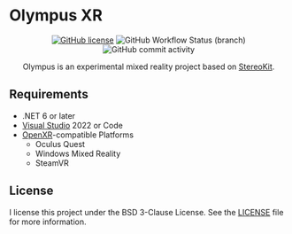 # Olympus XR

<div align="center">

[![GitHub license](https://img.shields.io/github/license/tonytins/OlympusXR)](https://github.com/tonytins/OlympusXR/blob/main/LICENSE) ![GitHub Workflow Status (branch)](https://img.shields.io/github/workflow/status/tonytins/OlympusXR/.NET/main) ![GitHub commit activity](https://img.shields.io/github/commit-activity/w/tonytins/OlympusXR)

Olympus is an experimental mixed reality project based on [StereoKit](https://github.com/StereoKit/StereoKit).

</div>

## Requirements

- .NET 6 or later
- [Visual Studio](https://visualstudio.microsoft.com/) 2022 or Code
- [OpenXR](https://www.khronos.org/openxr/)-compatible Platforms
  - Oculus Quest
  - Windows Mixed Reality
  - SteamVR

## License

I license this project under the BSD 3-Clause License. See the [LICENSE](LICENSE) file for more information.
